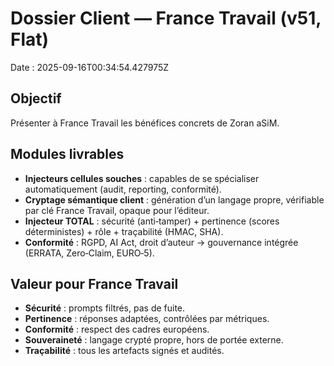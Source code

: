 # Dossier Client — France Travail (v51, Flat)
Date : 2025-09-16T00:34:54.427975Z

## Objectif
Présenter à France Travail les bénéfices concrets de Zoran aSiM.

## Modules livrables
- **Injecteurs cellules souches** : capables de se spécialiser automatiquement (audit, reporting, conformité).  
- **Cryptage sémantique client** : génération d’un langage propre, vérifiable par clé France Travail, opaque pour l’éditeur.  
- **Injecteur TOTAL** : sécurité (anti‑tamper) + pertinence (scores déterministes) + rôle + traçabilité (HMAC, SHA).  
- **Conformité** : RGPD, AI Act, droit d’auteur → gouvernance intégrée (ERRATA, Zero‑Claim, EURO‑5).

## Valeur pour France Travail
- **Sécurité** : prompts filtrés, pas de fuite.  
- **Pertinence** : réponses adaptées, contrôlées par métriques.  
- **Conformité** : respect des cadres européens.  
- **Souveraineté** : langage crypté propre, hors de portée externe.  
- **Traçabilité** : tous les artefacts signés et audités.  
